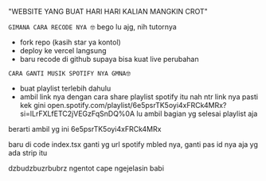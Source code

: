 "WEBSITE YANG BUAT HARI HARI KALIAN MANGKIN CROT"

`GIMANA CARA RECODE NYA 🤓`
bego lu ajg, nih tutornya

- fork repo (kasih star ya kontol)
- deploy ke vercel langsung
- baru recode di github supaya bisa kuat live perubahan


`CARA GANTI MUSIK SPOTIFY NYA GMNA🤓`
- buat playlist terlebih dahulu
- ambil link nya dengan cara share playlist spotify itu
nah ntr link nya pasti kek gini
open.spotify.com/playlist/6e5psrTK5oyi4xFRCk4MRx?si=lLrFXLfETC2jVEGzFqSnDQ%0A
lu ambil bagian yg selesai playlist aja

berarti ambil yg ini 
6e5psrTK5oyi4xFRCk4MRx

baru di code index.tsx ganti yg url
spotify mbled nya, ganti pas id nya aja yg ada strip itu

dzbudzbuzrbubrz ngentot cape ngejelasin babi
